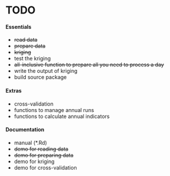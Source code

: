 TODO
====

#### Essentials

* ~~read data~~
* ~~prepare data~~
* ~~kriging~~
* test the kriging
* ~~all-inclusive function to prepare all you need to process a day~~
* write the output of kriging
* build source package

#### Extras

* cross-validation
* functions to manage annual runs
* functions to calculate annual indicators

#### Documentation

* manual (*.Rd)
* ~~demo for reading data~~
* ~~demo for preparing data~~
* demo for kriging
* demo for cross-validation
